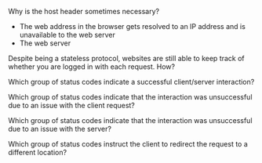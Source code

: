 Why is the host header sometimes necessary?
- The web address in the browser gets resolved to an IP address and is unavailable to the web server
- The web server 

Despite being a stateless protocol, websites are still able to keep track of whether you are logged in with each request.  How?


Which group of status codes indicate a successful client/server interaction?

Which group of status codes indicate that the interaction was unsuccessful due to an issue with the client request?

Which group of status codes indicate that the interaction was unsuccessful due to an issue with the server?

Which group of status codes instruct the client to redirect the request to a different location?

